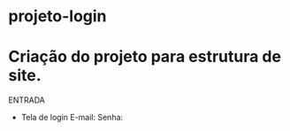 # projeto-login

# Criação do projeto para estrutura de site.

ENTRADA 
 
 * Tela de login
 E-mail:
 Senha: